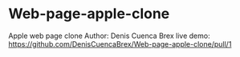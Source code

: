 # Web-page-apple-clone
Apple web page clone 
Author: Denis Cuenca Brex
live demo: https://github.com/DenisCuencaBrex/Web-page-apple-clone/pull/1
